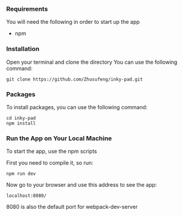 ### Requirements
You will need the following in order to start up the app
- npm

### Installation
Open your terminal and clone the directory
You can use the following command:
```
git clone https://github.com/Zhusufeng/inky-pad.git
```

### Packages
To install packages, you can use the following command:
```
cd inky-pad
npm install
```

### Run the App on Your Local Machine
To start the app, use the npm scripts

First you need to compile it, so run:
```
npm run dev
```

Now go to your browser and use this address to see the app:
```
localhost:8080/
```
8080 is also the default port for webpack-dev-server
